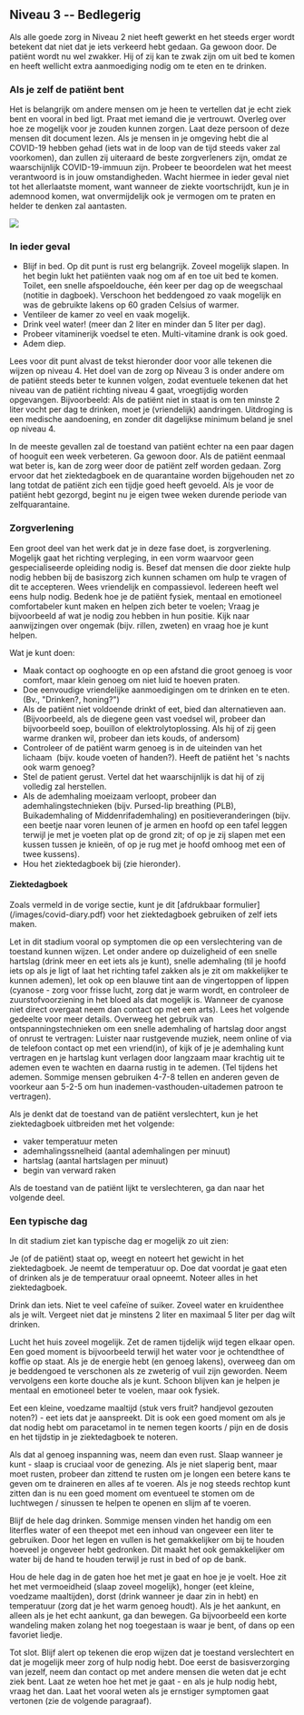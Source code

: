 ## Niveau 3 -- Bedlegerig

Als alle goede zorg in Niveau 2 niet heeft gewerkt en het steeds erger wordt betekent dat niet dat je iets verkeerd hebt gedaan. Ga gewoon door. De patiënt wordt nu wel zwakker. Hij of zij kan te zwak zijn om uit bed te komen en heeft wellicht extra aanmoediging nodig om te eten en te drinken.

### Als je zelf de patiënt bent

Het is belangrijk om andere mensen om je heen te vertellen dat je echt ziek bent en vooral in bed ligt. Praat met iemand die je vertrouwt. Overleg over hoe ze mogelijk voor je zouden kunnen zorgen. Laat deze persoon of deze mensen dit document lezen. Als je mensen in je omgeving hebt die al COVID-19 hebben gehad (iets wat in de loop van de tijd steeds vaker zal voorkomen), dan zullen zij uiteraard de beste zorgverleners zijn, omdat ze waarschijnlijk COVID-19-immuun zijn. Probeer te beoordelen wat het meest verantwoord is in jouw omstandigheden. Wacht hiermee in ieder geval niet tot het allerlaatste moment, want wanneer de ziekte voortschrijdt, kun je in ademnood komen, wat onvermijdelijk ook je vermogen om te praten en helder te denken zal aantasten.

![](/images/sick-in-bed.png)

### In ieder geval

* Blijf in bed. Op dit punt is rust erg belangrijk. Zoveel mogelijk slapen. In het begin lukt het patiënten vaak nog om af en toe uit bed te komen. Toilet, een snelle afspoeldouche, één keer per dag op de weegschaal (notitie in dagboek). Verschoon het beddengoed zo vaak mogelijk en was de gebruikte lakens op 60 graden Celsius of warmer.
* Ventileer de kamer zo veel en vaak mogelijk.
* Drink veel water! (meer dan 2 liter en minder dan 5 liter per dag).
* Probeer vitaminerijk voedsel te eten. Multi-vitamine drank is ook goed.
* Adem diep.

Lees voor dit punt alvast de tekst hieronder door voor alle tekenen die wijzen op niveau 4. Het doel van de zorg op Niveau 3 is onder andere om de patiënt steeds beter te kunnen volgen, zodat eventuele tekenen dat het niveau van de patiënt richting niveau 4 gaat, vroegtijdig worden opgevangen. Bijvoorbeeld: Als de patiënt niet in staat is om ten minste 2 liter vocht per dag te drinken, moet je (vriendelijk) aandringen. Uitdroging is een medische aandoening, en zonder dit dagelijkse minimum beland je snel op niveau 4.

In de meeste gevallen zal de toestand van patiënt echter na een paar dagen of hooguit een week verbeteren. Ga gewoon door. Als de patiënt eenmaal wat beter is, kan de zorg weer door de patiënt zelf worden gedaan. Zorg ervoor dat het ziektedagboek en de quarantaine worden bijgehouden net zo lang totdat de patiënt zich een tijdje goed heeft gevoeld. Als je voor de patiënt hebt gezorgd, begint nu je eigen twee weken durende periode van zelfquarantaine.

### Zorgverlening

Een groot deel van het werk dat je in deze fase doet, is zorgverlening. Mogelijk gaat het richting verpleging, in een vorm waarvoor geen gespecialiseerde opleiding nodig is. Besef dat mensen die door ziekte hulp nodig hebben bij de basiszorg zich kunnen schamen om hulp te vragen of dit te accepteren. Wees vriendelijk en compassievol. Iedereen heeft wel eens hulp nodig. Bedenk hoe je de patiënt fysiek, mentaal en emotioneel comfortabeler kunt maken en helpen zich beter te voelen; Vraag je bijvoorbeeld af wat je nodig zou hebben in hun positie. Kijk naar aanwijzingen over ongemak (bijv. rillen, zweten) en vraag hoe je kunt helpen.

Wat je kunt doen:
* Maak contact op ooghoogte en op een afstand die groot genoeg is voor comfort, maar klein genoeg om niet luid te hoeven praten.
* Doe eenvoudige vriendelijke aanmoedigingen om te drinken en te eten. (Bv., "Drinken?, honing?")
* Als de patiënt niet voldoende drinkt of eet, bied dan alternatieven aan. (Bijvoorbeeld, als de diegene geen vast voedsel wil, probeer dan bijvoorbeeld soep, bouillon of elektrolytoplossing. Als hij of zij geen warme dranken wil, probeer dan iets kouds, of andersom)
* Controleer of de patiënt warm genoeg is in de uiteinden van het lichaam  (bijv. koude voeten of handen?). Heeft de patiënt het 's nachts ook warm genoeg?
* Stel de patient gerust. Vertel dat het waarschijnlijk is dat hij of zij volledig zal herstellen.
* Als de ademhaling moeizaam verloopt, probeer dan ademhalingstechnieken (bijv. Pursed-lip breathing (PLB), Buikademhaling of Middenrifademhaling) en positieveranderingen (bijv. een beetje naar voren leunen of je armen en hoofd op een tafel leggen terwijl je met je voeten plat op de grond zit; of op je zij slapen met een kussen tussen je knieën, of op je rug met je hoofd omhoog met een of twee kussens).
* Hou het ziektedagboek bij (zie hieronder).


#### Ziektedagboek

Zoals vermeld in de vorige sectie, kunt je dit [afdrukbaar formulier] (/images/covid-diary.pdf) voor het ziektedagboek gebruiken of zelf iets maken.

Let in dit stadium vooral op symptomen die op een verslechtering van de toestand kunnen wijzen. Let onder andere op duizeligheid of een snelle hartslag (drink meer en eet iets als je kunt), snelle ademhaling (til je hoofd iets op als je ligt of laat het richting tafel zakken als je zit om makkelijker te kunnen ademen), let ook op een blauwe tint aan de vingertoppen of lippen (cyanose - zorg voor frisse lucht, zorg dat je warm wordt, en controleer de zuurstofvoorziening in het bloed als dat mogelijk is. Wanneer de cyanose niet direct overgaat neem dan contact op met een arts). Lees het volgende gedeelte voor meer details. Overweeg het gebruik van ontspanningstechnieken om een snelle ademhaling of hartslag door angst of onrust te vertragen: Luister naar rustgevende muziek, neem online of via de telefoon contact op met een vriend(in), of kijk of je je ademhaling kunt vertragen en je hartslag kunt verlagen door langzaam maar krachtig uit te ademen even te wachten en daarna rustig in te ademen. (Tel tijdens het ademen. Sommige mensen gebruiken 4-7-8 tellen en anderen geven de voorkeur aan 5-2-5 om hun inademen-vasthouden-uitademen patroon te vertragen).

Als je denkt dat de toestand van de patiënt verslechtert, kun je het ziektedagboek uitbreiden met het volgende: 
- vaker temperatuur meten
- ademhalingssnelheid (aantal ademhalingen per minuut)
- hartslag (aantal hartslagen per minuut)
- begin van verward raken

Als de toestand van de patiënt lijkt te verslechteren, ga dan naar het volgende deel. 

### Een typische dag

In dit stadium ziet kan typische dag er mogelijk zo uit zien:

Je (of de patiënt) staat op, weegt en noteert het gewicht in het ziektedagboek. Je neemt de temperatuur op. Doe dat voordat je gaat eten of drinken als je de temperatuur oraal opneemt. Noteer alles in het ziektedagboek.

Drink dan iets. Niet te veel cafeïne of suiker. Zoveel water en kruidenthee als je wilt. Vergeet niet dat je minstens 2 liter en maximaal 5 liter per dag wilt drinken.

Lucht het huis zoveel mogelijk. Zet de ramen tijdelijk wijd tegen elkaar open. Een goed moment is bijvoorbeeld terwijl het water voor je ochtendthee of koffie op staat. Als je de energie hebt (en genoeg lakens), overweeg dan om je beddengoed te verschonen als ze zweterig of vuil zijn geworden. Neem vervolgens een korte douche als je kunt. Schoon blijven kan je helpen je mentaal en emotioneel beter te voelen, maar ook fysiek.

Eet een kleine, voedzame maaltijd (stuk vers fruit? handjevol gezouten noten?) - eet iets dat je aanspreekt. Dit is ook een goed moment om als je dat nodig hebt om paracetamol in te nemen tegen koorts / pijn en de dosis en het tijdstip in je ziektedagboek te noteren.

Als dat al genoeg inspanning was, neem dan even rust. Slaap wanneer je kunt - slaap is cruciaal voor de genezing. Als je niet slaperig bent, maar moet rusten, probeer dan zittend te rusten om je longen een betere kans te geven om te draineren en alles af te voeren. Als je nog steeds rechtop kunt zitten dan is nu een goed moment om eventueel te stomen om de luchtwegen / sinussen te helpen te openen en slijm af te voeren.

Blijf de hele dag drinken. Sommige mensen vinden het handig om een literfles water of een theepot met een inhoud van ongeveer een liter te gebruiken. Door het legen en vullen is het gemakkelijker om bij te houden hoeveel je ongeveer hebt gedronken. Dit maakt het ook gemakkelijker om water bij de hand te houden terwijl je rust in bed of op de bank.

Hou de hele dag in de gaten hoe het met je gaat en hoe je je voelt. Hoe zit het met vermoeidheid (slaap zoveel mogelijk), honger (eet kleine, voedzame maaltijden), dorst (drink wanneer je daar zin in hebt) en temperatuur (zorg dat je het warm genoeg houdt). Als je het aankunt, en alleen als je het echt aankunt, ga dan bewegen. Ga bijvoorbeeld een korte wandeling maken zolang het nog toegestaan is waar je bent, of dans op een favoriet liedje.

Tot slot. Blijf alert op tekenen die erop wijzen dat je toestand verslechtert en dat je mogelijk meer zorg of hulp nodig hebt. Doe eerst de basisverzorging van jezelf, neem dan contact op met andere mensen die weten dat je echt ziek bent. Laat ze weten hoe het met je gaat - en als je hulp nodig hebt, vraag het dan. Laat het vooral weten als je ernstiger symptomen gaat vertonen (zie de volgende paragraaf).
